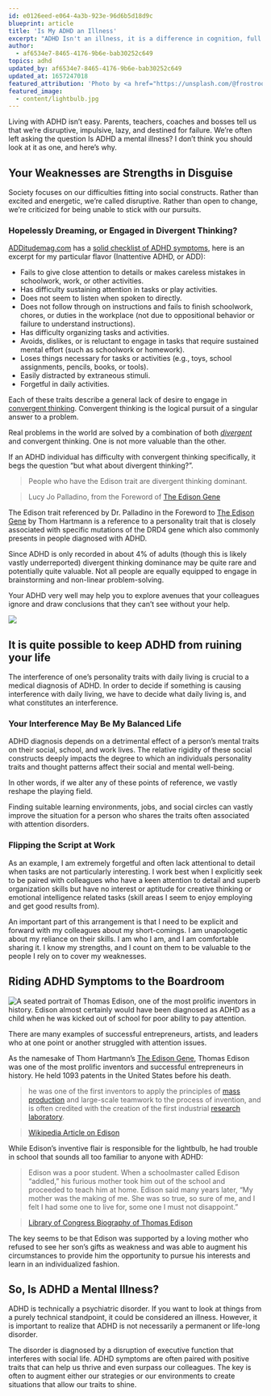 ```yaml
---
id: e0126eed-e064-4a3b-923e-96d6b5d18d9c
blueprint: article
title: 'Is My ADHD an Illness'
excerpt: "ADHD Isn't an illness, it is a difference in cognition, full of fierce strengths and unique challenges. Leverage who you are and stop running from your wiring."
author:
  - af6534e7-8465-4176-9b6e-bab30252c649
topics: adhd
updated_by: af6534e7-8465-4176-9b6e-bab30252c649
updated_at: 1657247018
featured_attribution: 'Photo by <a href="https://unsplash.com/@frostroomhead?utm_source=unsplash&utm_medium=referral&utm_content=creditCopyText">Rodion Kutsaev</a> on <a href="https://unsplash.com/s/photos/lightbulb?utm_source=unsplash&utm_medium=referral&utm_content=creditCopyText">Unsplash</a>'
featured_image:
  - content/lightbulb.jpg
---
```

Living with ADHD isn’t easy. Parents, teachers, coaches and bosses tell us that we’re disruptive, impulsive, lazy, and destined for failure. We’re often left asking the question Is ADHD a mental illness? I don’t think you should look at it as one, and here’s why.

## Your Weaknesses are Strengths in Disguise

Society focuses on our difficulties fitting into social constructs. Rather than excited and energetic, we’re called disruptive. Rather than open to change, we’re criticized for being unable to stick with our pursuits.

### Hopelessly Dreaming, or Engaged in Divergent Thinking?

[ADDitudemag.com](http://additudemag.com) has a [solid checklist of ADHD symptoms](https://www.additudemag.com/adhd-symptoms-checklist/), here is an excerpt for my particular flavor (Inattentive ADHD, or ADD):

*   Fails to give close attention to details or makes careless mistakes in schoolwork, work, or other activities.
*   Has difficulty sustaining attention in tasks or play activities.
*   Does not seem to listen when spoken to directly.
*   Does not follow through on instructions and fails to finish schoolwork, chores, or duties in the workplace (not due to oppositional behavior or failure to understand instructions).
*   Has difficulty organizing tasks and activities.
*   Avoids, dislikes, or is reluctant to engage in tasks that require sustained mental effort (such as schoolwork or homework).
*   Loses things necessary for tasks or activities (e.g., toys, school assignments, pencils, books, or tools).
*   Easily distracted by extraneous stimuli.
*   Forgetful in daily activities.

Each of these traits describe a general lack of desire to engage in [convergent thinking](https://en.wikipedia.org/wiki/Convergent_thinking). Convergent thinking is the logical pursuit of a singular answer to a problem.

Real problems in the world are solved by a combination of both _[divergent](https://en.wikipedia.org/wiki/Divergent_thinking)_ and convergent thinking. One is not more valuable than the other.

If an ADHD individual has difficulty with convergent thinking specifically, it begs the question “but what about divergent﻿ thinking?”.

> People who have the Edison trait are divergent thinking dominant.

> 

> Lucy Jo Palladino, from the Foreword of [The Edison Gene](https://amzn.to/2Nzfcly)

The Edison trait referenced by Dr. Palladino in the Foreword to [The Edison Gene](https://amzn.to/2Nzfcly)﻿ by Thom Hartmann is a reference to a personality trait that is closely associated with specific mutations of the DRD4 gene which also commonly presents in people diagnosed with ADHD.

Since ADHD is only recorded in about 4% of adults (though this is likely vastly underreported) divergent thinking dominance may be quite rare and potentially quite valuable. Not all people are equally equipped to engage in brainstorming and non-linear problem-solving.

Your ADHD very well may help you to explore avenues that your colleagues ignore and draw conclusions that they can’t see without your help.

![](statamic://asset::assets::content/41af26c1-c689-49ba-acb0-27d2192bab02.jpeg)  

## It is quite possible to keep ADHD from ruining your life

The interference of one’s personality traits with daily living is crucial to a medical diagnosis of ADHD. In order to decide if something is causing interference with daily living, we have to decide what daily living is, and what constitutes an interference.

### Your Interference May Be My Balanced Life

ADHD diagnosis depends on a detrimental effect of a person’s mental traits on their social, school, and work lives. The relative rigidity of these social constructs deeply impacts the degree to which an individuals personality traits and thought patterns affect their social and mental well-being.

In other words, if we alter any of these points of reference, we vastly reshape the playing field.

Finding suitable learning environments, jobs, and social circles can vastly improve the situation for a person who shares the traits often associated with attention disorders.

### Flipping the Script at Work

As an example, I am extremely forgetful and often lack attentional to detail when tasks are not particularly interesting. I work best when I explicitly seek to be paired with colleagues who have a keen attention to detail and superb organization skills but have no interest or aptitude for creative thinking or emotional intelligence related tasks (skill areas I seem to enjoy employing and get good results from).

An important part of this arrangement is that I need to be explicit and forward with my colleagues about my short-comings. I am unapologetic about my reliance on their skills. I am who I am, and I am comfortable sharing it. I know my strengths, and I count on them to be valuable to the people I rely on to cover my weaknesses.

## Riding ADHD Symptoms to the Boardroom

![A seated portrait of Thomas Edison, one of the most prolific inventors in history. Edison almost certainly would have been diagnosed as ADHD as a child when he was kicked out of school for poor ability to pay attention.](statamic://asset::assets::content/thomas_alva_edison.jpg)

There are many examples of successful entrepreneurs, artists, and leaders who at one point or another struggled with attention issues.

As the namesake of Thom Hartmann’s [The Edison Gene](https://amzn.to/2Nzfcly)﻿, Thomas Edison was one of the most prolific inventors and successful entrepreneurs in history. He held 1093 patents in the United States before his death.

> he was one of the first inventors to apply the principles of [mass production](https://en.wikipedia.org/wiki/Mass_production) and large-scale teamwork to the process of invention, and is often credited with the creation of the first industrial [research laboratory](https://en.wikipedia.org/wiki/Research_laboratory).

> 

> [Wikipedia Article on Edison](https://en.wikipedia.org/wiki/Thomas_Edison)

While Edison’s inventive flair is responsible for the lightbulb, he had trouble in school that sounds all too familiar to anyone with ADHD:

> Edison was a poor student. When a schoolmaster called Edison “addled,” his furious mother took him out of the school and proceeded to teach him at home. Edison said many years later, “My mother was the making of me. She was so true, so sure of me, and I felt I had some one to live for, some one I must not disappoint.”

> 

> [Library of Congress Biography of Thomas Edison](https://www.loc.gov/collections/edison-company-motion-pictures-and-sound-recordings/articles-and-essays/biography/life-of-thomas-alva-edison/)

The key seems to be that Edison was supported by a loving mother who refused to see her son’s gifts as weakness and was able to augment his circumstances to provide him the opportunity to pursue his interests and learn in an individualized fashion.

## So, Is ADHD a Mental Illness?

ADHD is technically a psychiatric disorder. If you want to look at things from a purely technical standpoint, it could be considered an illness. However, it is important to realize that ADHD is not necessarily a permanent or life-long disorder.

The disorder is diagnosed by a disruption of executive function that interferes with social life. ADHD symptoms are often paired with positive traits that can help us thrive and even surpass our colleagues. The key is often to augment either our strategies or our environments to create situations that allow our traits to shine.